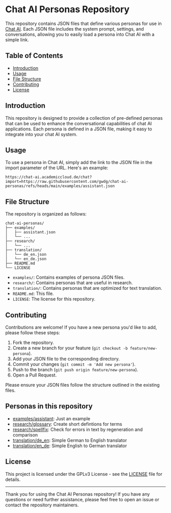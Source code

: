  # Chat AI Personas Repository

This repository contains JSON files that define various personas for use in [Chat AI](https://chat-ai.academiccloud.de). Each JSON file includes the system prompt, settings, and conversations, allowing you to easily load a persona into Chat AI with a simple link.

## Table of Contents

- [Introduction](#introduction)
- [Usage](#usage)
- [File Structure](#file-structure)
- [Contributing](#contributing)
- [License](#license)

## Introduction

This repository is designed to provide a collection of pre-defined personas that can be used to enhance the conversational capabilities of chat AI applications. Each persona is defined in a JSON file, making it easy to integrate into your chat AI system.

## Usage

To use a persona in Chat AI, simply add the link to the JSON file in the import parameter of the URL. Here's an example:

```
https://chat-ai.academiccloud.de/chat?import=https://raw.githubusercontent.com/gwdg/chat-ai-personas/refs/heads/main/examples/assistant.json
```

## File Structure

The repository is organized as follows:

```
chat-ai-personas/
├── examples/
│   ├── assistant.json
│   └── ...
├── research/
│   └── ...
├── translation/
│   └── de_en.json
│   └── en_de.json
├── README.md
└── LICENSE
```

- `examples/`: Contains examples of persona JSON files.
- `research/`: Contains personas that are useful in research.
- `translation/`: Contains personas that are optimized for text translation.
- `README.md`: This file.
- `LICENSE`: The license for this repository.

## Contributing

Contributions are welcome! If you have a new persona you'd like to add, please follow these steps:

1. Fork the repository.
2. Create a new branch for your feature (`git checkout -b feature/new-persona`).
3. Add your JSON file to the corresponding directory.
4. Commit your changes (`git commit -m 'Add new persona'`).
5. Push to the branch (`git push origin feature/new-persona`).
6. Open a Pull Request.

Please ensure your JSON files follow the structure outlined in the existing files.

## Personas in this repository

- [examples/assistant](https://chat-ai.academiccloud.de/chat?import=https://raw.githubusercontent.com/gwdg/chat-ai-personas/refs/heads/main/examples/assistant.json):
Just an example
- [research/glossary](https://chat-ai.academiccloud.de/chat?import=https://raw.githubusercontent.com/gwdg/chat-ai-personas/refs/heads/main/research/glossary.json): Create short defintions for terms
- [research/spellfix](https://chat-ai.academiccloud.de/chat?import=https://raw.githubusercontent.com/gwdg/chat-ai-personas/refs/heads/main/research/spellfix.json): Check for errors in text by regeneration and comparison
- [translation/de_en](https://chat-ai.academiccloud.de/chat?import=https://raw.githubusercontent.com/gwdg/chat-ai-personas/refs/heads/main/translation/de_en.json): Simple German to English translator
- [translation/en_de](https://chat-ai.academiccloud.de/chat?import=https://raw.githubusercontent.com/gwdg/chat-ai-personas/refs/heads/main/translation/en_de.json): Simple English to German translator

## License

This project is licensed under the GPLv3 License - see the [LICENSE](LICENSE) file for details.

---

Thank you for using the Chat AI Personas repository! If you have any questions or need further assistance, please feel free to open an issue or contact the repository maintainers.
